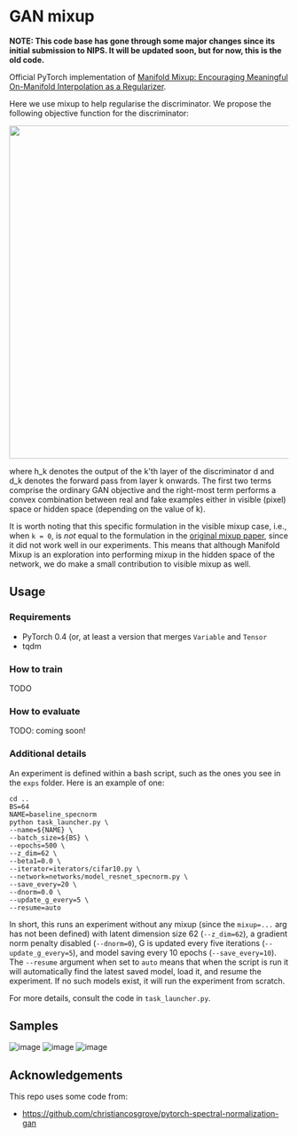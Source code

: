 # GAN mixup

**NOTE: This code base has gone through some major changes since its initial submission to NIPS. It will be updated soon, but for now, this is the old code.**

Official PyTorch implementation of 
[Manifold Mixup: Encouraging Meaningful On-Manifold Interpolation as a Regularizer](https://arxiv.org/abs/1611.04076).

Here we use mixup to help regularise the discriminator. We propose the following objective function for the discriminator:

<img src="https://user-images.githubusercontent.com/2417792/41466879-22111e32-7072-11e8-83d4-644b46d4685a.png" width=600 />

where h_k denotes the output of the k'th layer of the discriminator d and d_k denotes the forward pass from layer k onwards. The first two terms comprise the ordinary GAN objective and the right-most term performs a convex combination between real and fake examples either in visible (pixel) space or hidden space (depending on the value of k).

It is worth noting that this specific formulation in the visible mixup case, i.e., when `k = 0`, is *not* equal to the formulation in the [original mixup paper](https://arxiv.org/pdf/1710.09412.pdf), since it did not work well in our experiments. This means that although Manifold Mixup is an exploration into performing mixup in the hidden space of the network, we do make a small contribution to visible mixup as well.

## Usage

### Requirements

* PyTorch 0.4 (or, at least a version that merges `Variable` and `Tensor`
* tqdm

### How to train

TODO

### How to evaluate

TODO: coming soon!

### Additional details

An experiment is defined within a bash script, such as the ones you see in the `exps` folder. Here is an example of one:

```
cd ..
BS=64
NAME=baseline_specnorm
python task_launcher.py \
--name=${NAME} \
--batch_size=${BS} \
--epochs=500 \
--z_dim=62 \
--beta1=0.0 \
--iterator=iterators/cifar10.py \
--network=networks/model_resnet_specnorm.py \
--save_every=20 \
--dnorm=0.0 \
--update_g_every=5 \
--resume=auto
```

In short, this runs an experiment without any mixup (since the `mixup=...` arg has not been defined) with latent dimension size 62 (`--z_dim=62`), a gradient norm penalty disabled (`--dnorm=0`), G is updated every five iterations (`--update_g_every=5`), and model saving every 10 epochs (`--save_every=10`). The `--resume` argument when set to `auto` means that when the script is run it will automatically find the latest saved model, load it, and resume the experiment. If no such models exist, it will run the experiment from scratch.

For more details, consult the code in `task_launcher.py`.

## Samples

![image](https://user-images.githubusercontent.com/2417792/41466513-99604f64-7070-11e8-96ce-4f747270d280.png) ![image](https://user-images.githubusercontent.com/2417792/41466524-ac1a81b0-7070-11e8-80ec-3711cfe3c209.png) ![image](https://user-images.githubusercontent.com/2417792/41466602-f5843c1a-7070-11e8-9b5e-a92f7adf7e83.png)

## Acknowledgements

This repo uses some code from:
* https://github.com/christiancosgrove/pytorch-spectral-normalization-gan
